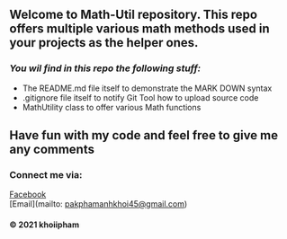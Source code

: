## Welcome to Math-Util repository. This repo offers multiple various math methods used in your projects as the helper ones.

### _You wil find in this repo the following stuff:_
* The README.md file itself to demonstrate the MARK DOWN syntax
* .gitignore file itself to notify Git Tool how to upload source code
* MathUtility class to offer various Math functions

## Have fun with my code and feel free to give me any comments

### Connect me via:
[Facebook](https://www.facebook.com/profile.php?id=100008502854660)  
[Email](mailto: pakphamanhkhoi45@gmail.com)

#### © 2021 khoiipham